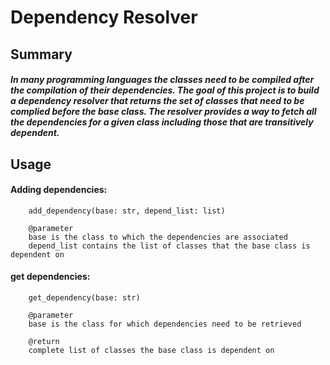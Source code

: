 #       Dependency Resolver
##      Summary
#####   In many programming languages the classes need to be compiled after the compilation of their dependencies. The goal of this project is to build a dependency resolver           that returns the set of classes that need to be complied before the base class. The resolver provides a way to fetch all the dependencies for a given class including           those that are transitively dependent.
##      Usage
####    Adding dependencies:
        add_dependency(base: str, depend_list: list)
        
        @parameter 
        base is the class to which the dependencies are associated
        depend_list contains the list of classes that the base class is dependent on
       
####    get dependencies:
        get_dependency(base: str)
        
        @parameter
        base is the class for which dependencies need to be retrieved
        
        @return
        complete list of classes the base class is dependent on
